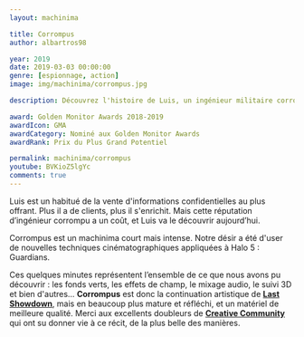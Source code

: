 ```yaml
---
layout: machinima

title: Corrompus
author: albartros98

year: 2019
date: 2019-03-03 00:00:00
genre: [espionnage, action]
image: img/machinima/corrompus.jpg

description: Découvrez l'histoire de Luis, un ingénieur militaire corrompu qui va rapidement se trouver dans une situation qui le dépasse.

award: Golden Monitor Awards 2018-2019
awardIcon: GMA
awardCategory: Nominé aux Golden Monitor Awards
awardRank: Prix du Plus Grand Potentiel

permalink: machinima/corrompus
youtube: BVKioZ5lgYc
comments: true
---
```

Luis est un habitué de la vente d'informations confidentielles au plus offrant.
Plus il a de clients, plus il s'enrichit.
Mais cette réputation d’ingénieur corrompu a un coût, et Luis va le découvrir aujourd’hui.

Corrompus est un machinima court mais intense.
Notre désir a été d'user de nouvelles techniques cinématographiques appliquées à Halo 5 : Guardians. 

Ces quelques minutes représentent l’ensemble de ce que nous avons pu découvrir : les fonds verts, les effets de champ, le mixage audio, le suivi 3D et bien d'autres… 
**Corrompus** est donc la continuation artistique de **[Last Showdown](https://legipix.net/machinima/last-showdown)**, mais en beaucoup plus mature et réfléchi, et un matériel de meilleure qualité.
Merci aux excellents doubleurs de **[Creative Community](https://creativecommunity.fr/)** qui ont su donner vie à ce récit, de la plus belle des manières.
